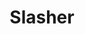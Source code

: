 ---
layout: hero
title: Slasher
spec: Puppet
class: Vanguard
skill:
    name: Blade Dash
    description: Passively gains a 10% to deal bonus damage on an attack.
    stats:
        Cooldown: 60s
        Critical Damage: 300%/450%/600%
---